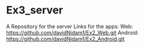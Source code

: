 # Ex3_server
A Repository for the server
Links for the apps:
Web:  https://github.com/davidNidam1/Ex2_Web.git
Android:  https://github.com/davidNidam1/Ex2_Android.git

